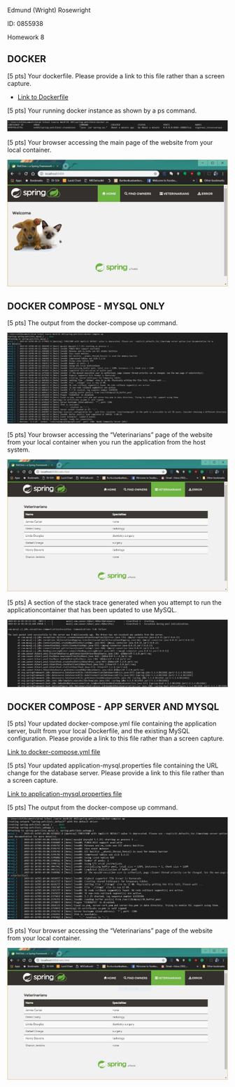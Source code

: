 Edmund (Wright) Rosewright 

ID: 0855938

Homework 8

## DOCKER

[5 pts] Your dockerfile. Please provide a link to this file rather than a screen capture.

* [Link to Dockerfile](Dockerfile)

[5 pts] Your running docker instance as shown by a ps command.

![docker app only ps command](figures/docker_app_only_cli.JPG)

[5 pts] Your browser accessing the main page of the website from your local container.

![docker app only ui](figures/docker_app_only_ui.JPG)

## DOCKER COMPOSE - MYSQL ONLY

[5 pts] The output from the docker-compose up command.

![docker compose up cmd](figures/mysql_only_cli.JPG)

[5 pts] Your browser accessing the “Veterinarians” page of the website from your local container when you run the application from the host system.

![Veterinarians page](figures/mysql_only_vet_page.JPG)

[5 pts] A section of the stack trace generated when you attempt to run the applicationcontainer that has been updated to use MySQL.

![app error stack trace](figures/mysql_only_app_error.JPG)

## DOCKER COMPOSE - APP SERVER AND MYSQL

[5 pts] Your updated docker-compose.yml file containing the application server, built from your local Dockerfile, and the existing MySQL configuration. Please provide a link to this file rather than a screen capture.

[Link to docker-compose.yml file](docker-compose.yml)

[5 pts] Your updated application-mysql.properties file containing the URL change for the database server. Please provide a link to this file rather than a screen capture.

[Link to application-mysql.properties file](src/main/resources/application-mysql.properties)

[5 pts] The output from the docker-compose up command.

![app error stack trace](figures/both_cli.JPG)

[5 pts] Your browser accessing the “Veterinarians” page of the website from your local container.

![app error stack trace](figures/both_vet_page.JPG)
